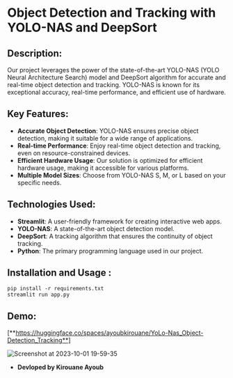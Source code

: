 # Object Detection and Tracking with YOLO-NAS and DeepSort
## Description:

Our project leverages the power of the state-of-the-art YOLO-NAS (YOLO Neural Architecture Search) model and DeepSort algorithm for accurate and real-time object detection and tracking. YOLO-NAS is known for its exceptional accuracy, real-time performance, and efficient use of hardware.


## Key Features:

+ **Accurate Object Detection**: YOLO-NAS ensures precise object detection, making it suitable for a wide range of applications.
+ **Real-time Performance**: Enjoy real-time object detection and tracking, even on resource-constrained devices.
+ **Efficient Hardware Usage**: Our solution is optimized for efficient hardware usage, making it accessible for various platforms.
+ **Multiple Model Sizes**: Choose from YOLO-NAS S, M, or L based on your specific needs.



## Technologies Used:

+ **Streamlit**: A user-friendly framework for creating interactive web apps.
+ **YOLO-NAS**: A state-of-the-art object detection model.
+ **DeepSort**: A tracking algorithm that ensures the continuity of object tracking.
+ **Python**: The primary programming language used in our project.

## Installation and Usage :

```
pip install -r requirements.txt
streamlit run app.py
```


## Demo:

[**https://huggingface.co/spaces/ayoubkirouane/YoLo-Nas_Object-Detection_Tracking**]

![Screenshot at 2023-10-01 19-59-35](https://github.com/Kirouane-Ayoub/YoLo-Nas-Object-Detection-and-Tracking-usind-Deep-SORT/assets/99510125/4d9ac254-415f-47ec-b6f0-6306d6a5af7c)



+ **Devloped by Kirouane Ayoub**
